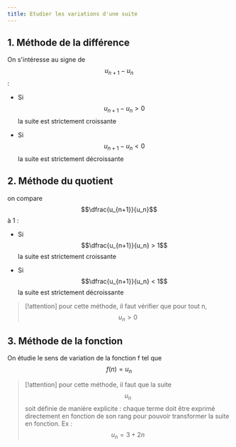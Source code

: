 ```yaml
---
title: Etudier les variations d'une suite
---
```

## 1. Méthode de la différence

On s'intéresse au signe de $$u_{n+1}−u_n$$ :

- Si $$u_{n+1}−u_n > 0$$ la suite est strictement croissante


- Si $$u_{n+1} - u_n < 0$$  la suite est strictement décroissante

## 2. Méthode du quotient

on compare $$\dfrac{u_{n+1}}{u_n}$$ à 1 :

- Si $$\dfrac{u_{n+1}}{u_n} > 1$$ la suite est strictement croissante

- Si $$\dfrac{u_{n+1}}{u_n} < 1$$ la suite est strictement décroissante 


>[!attention]
> pour cette méthode, il faut vérifier que pour tout n, $$u_n>0$$

## 3. Méthode de la fonction

On étudie le sens de variation de la fonction f tel que $$f(n) = u_n$$

>[!attention]
> pour cette méthode, il faut que la suite $$u_n$$ soit définie de manière explicite : chaque terme doit être exprimé directement en fonction de son rang pour pouvoir transformer la suite en fonction. Ex : $$u_n = 3 + 2n$$